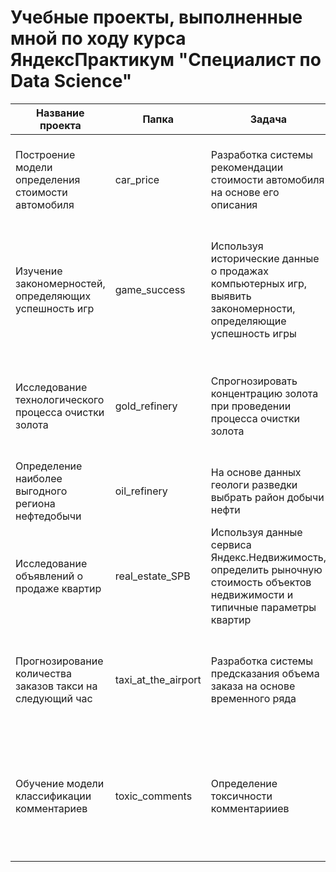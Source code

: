 # Учебные проекты, выполненные мной по ходу курса ЯндексПрактикум "Специалист по Data Science"
|Название проекта|Папка|Задача|Ключевые слова|
|-|-|-|-|
|Построение модели определения стоимости автомобиля|car_price|Разработка системы рекомендации стоимости автомобиля на основе его описания|*Python, Pandas, ligtGBM*, градиентный бустинг, регрессия, интернет-сервисы|
|Изучение закономерностей, определяющих успешность игр|game_success|Используя исторические данные о продажах компьютерных игр, выявить закономерности, определяющие успешность игры |*Python, Pandas, NumPy, SciPy,* предобработка данных, обработка данных, *hist, boxplot*, статистический тест, критерий Стьюдента|
|Исследование технологического процесса очистки золота|gold_refinery|Спрогнозировать концентрацию золота при проведении процесса очистки золота|*Python, Pandas, NumPy, Scikit-learn, Matplotlib*, анализ данных, регрессия, кастомные метрики, промышленность|
|Определение наиболее выгодного региона нефтедобычи|oil_refinery|На основе данных геологи разведки выбрать район добычи нефти|*Pandas, Scikit-learn, BootStrap*, регрессия, оценка рисков|
|Исследование объявлений о продаже квартир|real_estate_SPB|Используя данные сервиса Яндекс.Недвижимость, определить рыночную стоимость объектов недвижимости и типичные параметры квартир|*Python, Pandas, boxplot, scatterplot*, предобработка данных, категоризация, визуализация данных|
|Прогнозирование количества заказов такси на следующий час|taxi_at_the_airport|Разработка системы предсказания объема заказа на основе временного ряда|*Python, Pandas, Scikit-learn, statsmodels, CatBoost*, временные ряды, регрессия, конструирование признаков|
|Обучение модели классификации комментариев|toxic_comments|Определение токсичности комментарииев|*Python, Pandas, tf-idf, nlp,* облако слов, лемматизация, обработка естественного языка, стохастический градиентный спуск|
